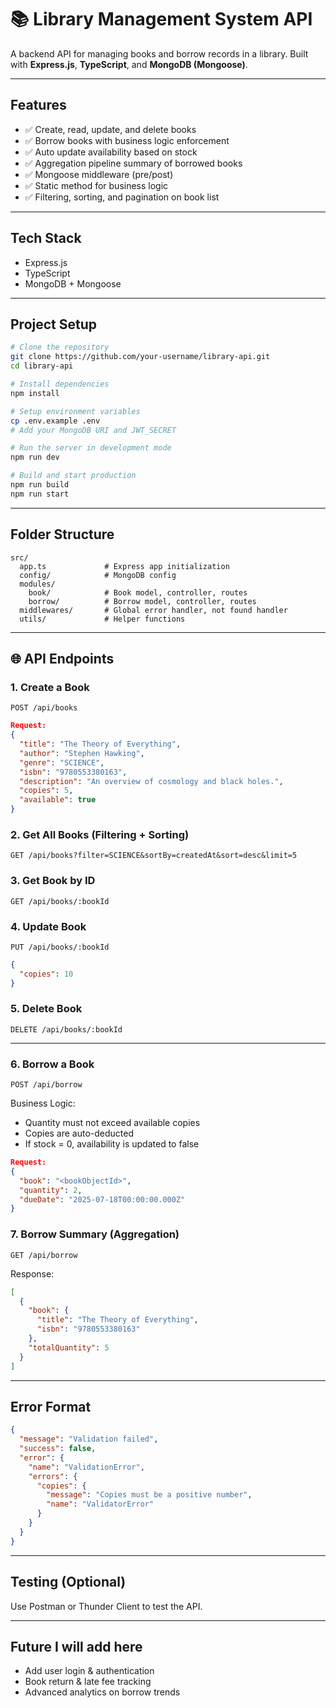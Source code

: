 # 📚 Library Management System API

A backend API for managing books and borrow records in a library. Built with **Express.js**, **TypeScript**, and **MongoDB (Mongoose)**.

---

##  Features

* ✅ Create, read, update, and delete books
* ✅ Borrow books with business logic enforcement
* ✅ Auto update availability based on stock
* ✅ Aggregation pipeline summary of borrowed books
* ✅ Mongoose middleware (pre/post)
* ✅ Static method for business logic
* ✅ Filtering, sorting, and pagination on book list

---

##  Tech Stack

* Express.js
* TypeScript
* MongoDB + Mongoose

---

##  Project Setup

```bash
# Clone the repository
git clone https://github.com/your-username/library-api.git
cd library-api

# Install dependencies
npm install

# Setup environment variables
cp .env.example .env
# Add your MongoDB URI and JWT_SECRET

# Run the server in development mode
npm run dev

# Build and start production
npm run build
npm run start
```

---

##  Folder Structure

```
src/
  app.ts             # Express app initialization
  config/            # MongoDB config
  modules/
    book/            # Book model, controller, routes
    borrow/          # Borrow model, controller, routes
  middlewares/       # Global error handler, not found handler
  utils/             # Helper functions
```

---

## 🌐 API Endpoints

### 1. Create a Book

`POST /api/books`

```json
Request:
{
  "title": "The Theory of Everything",
  "author": "Stephen Hawking",
  "genre": "SCIENCE",
  "isbn": "9780553380163",
  "description": "An overview of cosmology and black holes.",
  "copies": 5,
  "available": true
}
```

### 2. Get All Books (Filtering + Sorting)

`GET /api/books?filter=SCIENCE&sortBy=createdAt&sort=desc&limit=5`

### 3. Get Book by ID

`GET /api/books/:bookId`

### 4. Update Book

`PUT /api/books/:bookId`

```json
{
  "copies": 10
}
```

### 5. Delete Book

`DELETE /api/books/:bookId`

---

### 6. Borrow a Book

`POST /api/borrow`

Business Logic:

* Quantity must not exceed available copies
* Copies are auto-deducted
* If stock = 0, availability is updated to false

```json
Request:
{
  "book": "<bookObjectId>",
  "quantity": 2,
  "dueDate": "2025-07-18T00:00:00.000Z"
}
```

### 7. Borrow Summary (Aggregation)

`GET /api/borrow`

Response:

```json
[
  {
    "book": {
      "title": "The Theory of Everything",
      "isbn": "9780553380163"
    },
    "totalQuantity": 5
  }
]
```

---

##  Error Format

```json
{
  "message": "Validation failed",
  "success": false,
  "error": {
    "name": "ValidationError",
    "errors": {
      "copies": {
        "message": "Copies must be a positive number",
        "name": "ValidatorError"
      }
    }
  }
}
```

---

##  Testing (Optional)

Use Postman or Thunder Client to test the API.

---

##  Future I will add here

* Add user login & authentication
* Book return & late fee tracking
* Advanced analytics on borrow trends





